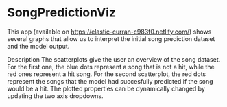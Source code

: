 ﻿# SongPredictionViz

This app (available on https://elastic-curran-c983f0.netlify.com/) shows several graphs that allow us to interpret the initial song prediction dataset and the model output.

Description
The scatterplots give the user an overview of the song dataset.
For the first one, the blue dots represent a song that is not a hit, while the red ones represent a hit song. For the second scatterplot, the red dots represent the songs that the model had succesfully predicted if the song would be a hit.
The plotted properties can be dynamically changed by updating the two axis dropdowns.
